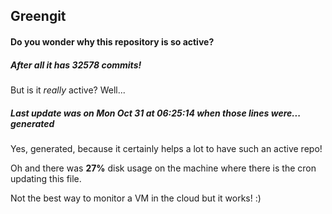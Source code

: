 ## Greengit

#### Do you wonder why this repository is so active?

##### After all it has 32578 commits!

But is it *really* active? Well...

##### Last update was on Mon Oct 31 at 06:25:14 when those lines were... generated

Yes, generated, because it certainly helps a lot to have such an active repo!

Oh and there was **27%** disk usage on the machine
where there is the cron updating this file.

Not the best way to monitor a VM in the cloud but it works! :)
